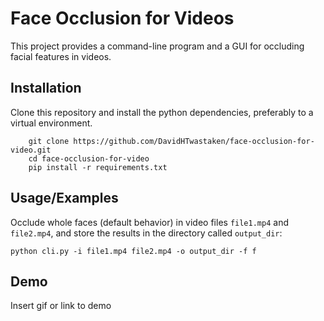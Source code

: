 
# Face Occlusion for Videos

This project provides a command-line program and a GUI for occluding facial features in videos. 
## Installation

Clone this repository and install the python dependencies, preferably to a virtual environment.

```
    git clone https://github.com/DavidHTwastaken/face-occlusion-for-video.git
    cd face-occlusion-for-video
    pip install -r requirements.txt
```
    
## Usage/Examples

Occlude whole faces (default behavior) in video files `file1.mp4` and `file2.mp4`, and store the results in the directory called `output_dir`:

`python cli.py -i file1.mp4 file2.mp4 -o output_dir -f f`


## Demo

Insert gif or link to demo

